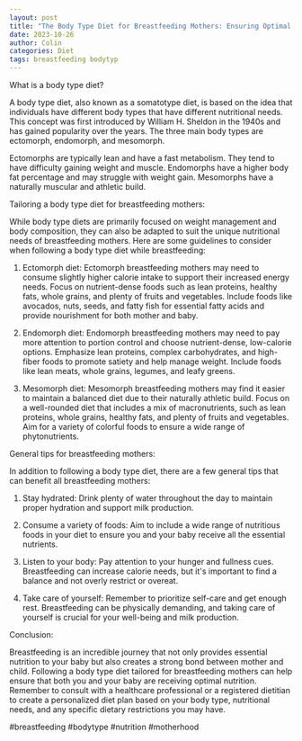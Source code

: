 ```yaml
---
layout: post
title: "The Body Type Diet for Breastfeeding Mothers: Ensuring Optimal Nutrition for Baby"
date: 2023-10-26
author: Colin
categories: Diet
tags: breastfeeding bodytyp
---
```


What is a body type diet?

A body type diet, also known as a somatotype diet, is based on the idea that individuals have different body types that have different nutritional needs. This concept was first introduced by William H. Sheldon in the 1940s and has gained popularity over the years. The three main body types are ectomorph, endomorph, and mesomorph.

Ectomorphs are typically lean and have a fast metabolism. They tend to have difficulty gaining weight and muscle. Endomorphs have a higher body fat percentage and may struggle with weight gain. Mesomorphs have a naturally muscular and athletic build.

Tailoring a body type diet for breastfeeding mothers:

While body type diets are primarily focused on weight management and body composition, they can also be adapted to suit the unique nutritional needs of breastfeeding mothers. Here are some guidelines to consider when following a body type diet while breastfeeding:

1. Ectomorph diet: Ectomorph breastfeeding mothers may need to consume slightly higher calorie intake to support their increased energy needs. Focus on nutrient-dense foods such as lean proteins, healthy fats, whole grains, and plenty of fruits and vegetables. Include foods like avocados, nuts, seeds, and fatty fish for essential fatty acids and provide nourishment for both mother and baby.

2. Endomorph diet: Endomorph breastfeeding mothers may need to pay more attention to portion control and choose nutrient-dense, low-calorie options. Emphasize lean proteins, complex carbohydrates, and high-fiber foods to promote satiety and help manage weight. Include foods like lean meats, whole grains, legumes, and leafy greens.

3. Mesomorph diet: Mesomorph breastfeeding mothers may find it easier to maintain a balanced diet due to their naturally athletic build. Focus on a well-rounded diet that includes a mix of macronutrients, such as lean proteins, whole grains, healthy fats, and plenty of fruits and vegetables. Aim for a variety of colorful foods to ensure a wide range of phytonutrients.

General tips for breastfeeding mothers:

In addition to following a body type diet, there are a few general tips that can benefit all breastfeeding mothers:

1. Stay hydrated: Drink plenty of water throughout the day to maintain proper hydration and support milk production.

2. Consume a variety of foods: Aim to include a wide range of nutritious foods in your diet to ensure you and your baby receive all the essential nutrients.

3. Listen to your body: Pay attention to your hunger and fullness cues. Breastfeeding can increase calorie needs, but it's important to find a balance and not overly restrict or overeat.

4. Take care of yourself: Remember to prioritize self-care and get enough rest. Breastfeeding can be physically demanding, and taking care of yourself is crucial for your well-being and milk production.

Conclusion:

Breastfeeding is an incredible journey that not only provides essential nutrition to your baby but also creates a strong bond between mother and child. Following a body type diet tailored for breastfeeding mothers can help ensure that both you and your baby are receiving optimal nutrition. Remember to consult with a healthcare professional or a registered dietitian to create a personalized diet plan based on your body type, nutritional needs, and any specific dietary restrictions you may have.

#breastfeeding #bodytype #nutrition #motherhood